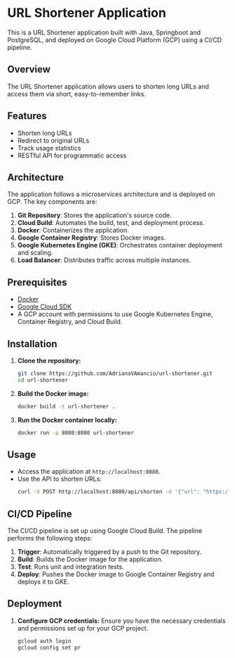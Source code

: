 # URL Shortener Application

This is a URL Shortener application built with Java, Springboot and PostgreSQL, and deployed on Google Cloud Platform (GCP) using a CI/CD pipeline.

## Overview

The URL Shortener application allows users to shorten long URLs and access them via short, easy-to-remember links.

## Features

- Shorten long URLs
- Redirect to original URLs
- Track usage statistics
- RESTful API for programmatic access

## Architecture

The application follows a microservices architecture and is deployed on GCP. The key components are:

1. **Git Repository**: Stores the application's source code.
2. **Cloud Build**: Automates the build, test, and deployment process.
3. **Docker**: Containerizes the application.
4. **Google Container Registry**: Stores Docker images.
5. **Google Kubernetes Engine (GKE)**: Orchestrates container deployment and scaling.
6. **Load Balancer**: Distributes traffic across multiple instances.


## Prerequisites

- [Docker](https://www.docker.com/get-started)
- [Google Cloud SDK](https://cloud.google.com/sdk/docs/install)
- A GCP account with permissions to use Google Kubernetes Engine, Container Registry, and Cloud Build.

## Installation

1. **Clone the repository:**
    ```sh
    git clone https://github.com/AdrianaVAmancio/url-shortener.git
    cd url-shortener
    ```

2. **Build the Docker image:**
    ```sh
    docker build -t url-shortener .
    ```

3. **Run the Docker container locally:**
    ```sh
    docker run -p 8080:8080 url-shortener
    ```

## Usage

- Access the application at `http://localhost:8080`.
- Use the API to shorten URLs:
    ```sh
    curl -X POST http://localhost:8080/api/shorten -d '{"url": "https://example.com"}' -H "Content-Type: application/json"
    ```

## CI/CD Pipeline

The CI/CD pipeline is set up using Google Cloud Build. The pipeline performs the following steps:

1. **Trigger**: Automatically triggered by a push to the Git repository.
2. **Build**: Builds the Docker image for the application.
3. **Test**: Runs unit and integration tests.
4. **Deploy**: Pushes the Docker image to Google Container Registry and deploys it to GKE.

## Deployment

1. **Configure GCP credentials:**
    Ensure you have the necessary credentials and permissions set up for your GCP project.
    ```sh
    gcloud auth login
    gcloud config set pr
